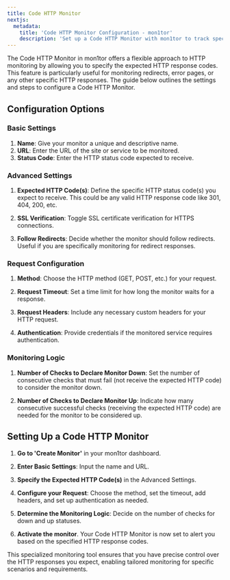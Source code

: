 ```yaml
---
title: Code HTTP Monitor  
nextjs:
  metadata:
    title: 'Code HTTP Monitor Configuration - mon1tor'
    description: 'Set up a Code HTTP Monitor with mon1tor to track specific HTTP response codes. Customize your monitoring for redirects, errors, and more.'
---
```



The Code HTTP Monitor in mon1tor offers a flexible approach to HTTP monitoring by allowing you to specify the expected HTTP response codes. This feature is particularly useful for monitoring redirects, error pages, or any other specific HTTP responses. The guide below outlines the settings and steps to configure a Code HTTP Monitor.

## Configuration Options

### Basic Settings

1. **Name**: Give your monitor a unique and descriptive name.
2. **URL**: Enter the URL of the site or service to be monitored.
3. **Status Code**: Enter the HTTP status code expected to receive.

### Advanced Settings

1. **Expected HTTP Code(s)**: Define the specific HTTP status code(s) you expect to receive. This could be any valid HTTP response code like 301, 404, 200, etc.

2. **SSL Verification**: Toggle SSL certificate verification for HTTPS connections.

3. **Follow Redirects**: Decide whether the monitor should follow redirects. Useful if you are specifically monitoring for redirect responses.

### Request Configuration

1. **Method**: Choose the HTTP method (GET, POST, etc.) for your request.

2. **Request Timeout**: Set a time limit for how long the monitor waits for a response.

3. **Request Headers**: Include any necessary custom headers for your HTTP request.

4. **Authentication**: Provide credentials if the monitored service requires authentication.

### Monitoring Logic

1. **Number of Checks to Declare Monitor Down**: Set the number of consecutive checks that must fail (not receive the expected HTTP code) to consider the monitor down.

2. **Number of Checks to Declare Monitor Up**: Indicate how many consecutive successful checks (receiving the expected HTTP code) are needed for the monitor to be considered up.

## Setting Up a Code HTTP Monitor

1. **Go to 'Create Monitor'** in your mon1tor dashboard.

2. **Enter Basic Settings**: Input the name and URL.

3. **Specify the Expected HTTP Code(s)** in the Advanced Settings.

4. **Configure your Request**: Choose the method, set the timeout, add headers, and set up authentication as needed.

5. **Determine the Monitoring Logic**: Decide on the number of checks for down and up statuses.

6. **Activate the monitor**. Your Code HTTP Monitor is now set to alert you based on the specified HTTP response codes.

This specialized monitoring tool ensures that you have precise control over the HTTP responses you expect, enabling tailored monitoring for specific scenarios and requirements.
